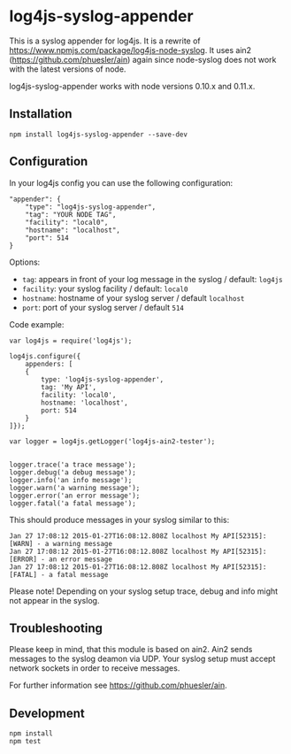 # log4js-syslog-appender

This is a syslog appender for log4js. It is a rewrite of https://www.npmjs.com/package/log4js-node-syslog. It uses ain2 (https://github.com/phuesler/ain) again since node-syslog does not work with the latest versions of node. 

log4js-syslog-appender works with node versions 0.10.x and 0.11.x. 

## Installation

	npm install log4js-syslog-appender --save-dev

## Configuration

In your log4js config you can use the following configuration:

	"appender": {
		"type": "log4js-syslog-appender",
		"tag": "YOUR NODE TAG",
		"facility": "local0",
		"hostname": "localhost",
		"port": 514
    }

Options:

* `tag`: appears in front of your log message in the syslog / default: `log4js`
* `facility`: your syslog facility / default: `local0`
* `hostname`: hostname of your syslog server / default `localhost`
* `port`: port of your syslog server / default `514`

Code example:

	var log4js = require('log4js');

	log4js.configure({
    	appenders: [ 
        { 
            type: 'log4js-syslog-appender', 
            tag: 'My API', 
            facility: 'local0', 
            hostname: 'localhost', 
            port: 514
        }
    ]});

	var logger = log4js.getLogger('log4js-ain2-tester');


	logger.trace('a trace message');
	logger.debug('a debug message');
	logger.info('an info message');
	logger.warn('a warning message');
	logger.error('an error message');
	logger.fatal('a fatal message');


This should produce messages in your syslog similar to this:
	
	Jan 27 17:08:12 2015-01-27T16:08:12.808Z localhost My API[52315]: [WARN] - a warning message
	Jan 27 17:08:12 2015-01-27T16:08:12.808Z localhost My API[52315]: [ERROR] - an error message
	Jan 27 17:08:12 2015-01-27T16:08:12.808Z localhost My API[52315]: [FATAL] - a fatal message
	
Please note! Depending on your syslog setup trace, debug and info might not appear in the syslog.

## Troubleshooting

Please keep in mind, that this module is based on ain2. Ain2 sends messages to the syslog deamon via UDP. Your syslog setup must accept network sockets in order to receive messages. 

For further information see https://github.com/phuesler/ain.

## Development

	npm install
	npm test
